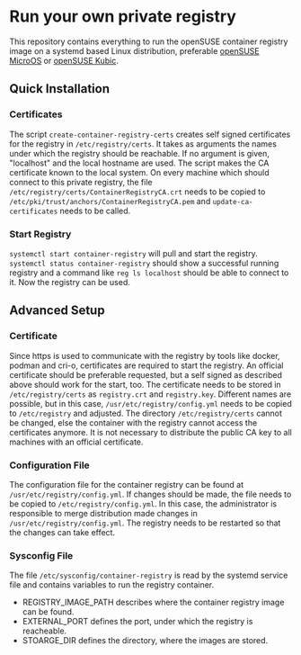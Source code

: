 # Run your own private registry

This repository contains everything to run the openSUSE container registry
image on a systemd based Linux distribution, preferable [openSUSE
MicroOS](https://en.opensuse.org/Kubic:MicroOS) or [openSUSE
Kubic](https://kubic.opensuse.org/).

## Quick Installation

### Certificates

The script `create-container-registry-certs` creates self signed certificates
for the registry in `/etc/registry/certs`. It takes as arguments the names
under which the registry should be reachable. If no argument is given,
"localhost" and the local hostname are used. The script makes the CA
certificate known to the local system. On every machine which should connect
to this private registry, the file
`/etc/registry/certs/ContainerRegistryCA.crt` needs to be copied to
`/etc/pki/trust/anchors/ContainerRegistryCA.pem` and `update-ca-certificates`
needs to be called.


### Start Registry

`systemctl start container-registry` will pull and start the
registry. `systemctl status container-registry` should show a successful
running registry and a command like `reg ls localhost` should be able to
connect to it.
Now the registry can be used.

## Advanced Setup

### Certificate

Since https is used to communicate with the registry by tools like docker,
podman and cri-o, certificates are required to start the registry. An official
certificate should be preferable requested, but a self signed as described
above should work for the start, too. The certificate needs to be stored in
`/etc/registry/certs` as `registry.crt` and `registry.key`. Different names
are possible, but in this case, `/usr/etc/registry/config.yml` needs to be
copied to `/etc/registry` and adjusted. The directory `/etc/registry/certs`
cannot be changed, else the container with the registry cannot access the
certificates anymore.
It is not necessary to distribute the public CA key to all machines with an
official certificate.

### Configuration File

The configuration file for the container registry can be found at
`/usr/etc/registry/config.yml`. If changes should be made, the file needs to
be copied to `/etc/registry/config.yml`. In this case, the administrator is
responsible to merge distribution made changes in
`/usr/etc/registry/config.yml`.
The registry needs to be restarted so that the changes can take effect.

### Sysconfig File

The file `/etc/sysconfig/container-registry` is read by the systemd service
file and contains variables to run the registry container.

* REGISTRY_IMAGE_PATH describes where the container registry image can be found.
* EXTERNAL_PORT defines the port, under which the registry is reacheable.
* STOARGE_DIR defines the directory, where the images are stored.
